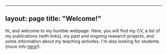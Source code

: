 ---
 layout: page
 title: "Welcome!"
 ---

 Hi, and welcome to my humble webpage. Here, you will find my CV, a list of my publications (with links), my past and ongoing research projects, and some information about my teaching activites. I'm also looking for students (more info [here](call4students.md)!).
